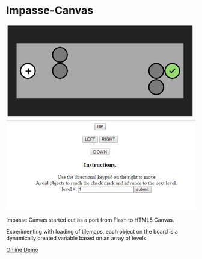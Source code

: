 # Impasse-Canvas

![Impasse Canvas Example](https://github.com/be9concepts/Impasse-Canvas/blob/master/Capture.PNG?raw=true "Impasse Canvas")

Impasse Canvas started out as a port from Flash to HTML5 Canvas.

Experimenting with loading of tilemaps, each object on the board is a dynamically created variable based on an array of levels.

[Online Demo](## "Online Demo")
